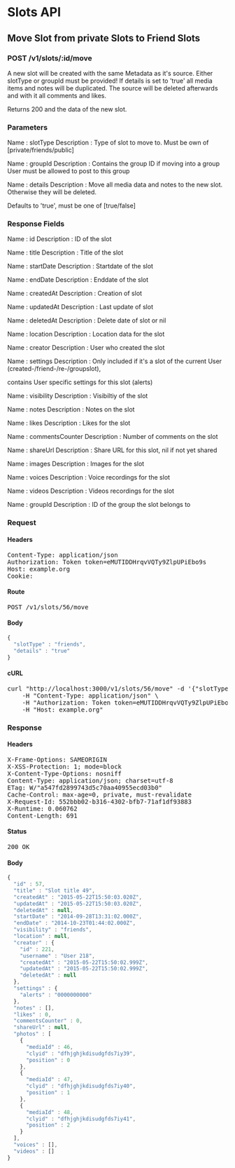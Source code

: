 # Slots API

## Move Slot from private Slots to Friend Slots

### POST /v1/slots/:id/move

A new slot will be created with  the same Metadata as it&#39;s source. Either slotType or groupId must be provided! If details is set to &#39;true&#39; all media items and notes will be duplicated. The source will be deleted afterwards and with it all comments and likes.

Returns 200 and the data of the new slot.

### Parameters

Name : slotType
Description : Type of slot to move to. Must be own of [private/friends/public]

Name : groupId
Description : Contains the group ID if moving into a group User must be allowed to post to this group

Name : details
Description : Move all media data and notes to the new  slot. Otherwise they will be deleted.

Defaults to &#39;true&#39;, must be one of [true/false]


### Response Fields

Name : id
Description : ID of the slot

Name : title
Description : Title of the slot

Name : startDate
Description : Startdate of the slot

Name : endDate
Description : Enddate of the slot

Name : createdAt
Description : Creation of slot

Name : updatedAt
Description : Last update of slot

Name : deletedAt
Description : Delete date of slot or nil

Name : location
Description : Location data for the slot

Name : creator
Description : User who created the slot

Name : settings
Description : Only included if it&#39;s a slot of the current User (created-/friend-/re-/groupslot),

contains User specific settings for this slot (alerts)

Name : visibility
Description : Visibiltiy of the slot

Name : notes
Description : Notes on the slot

Name : likes
Description : Likes for the slot

Name : commentsCounter
Description : Number of comments on the slot

Name : shareUrl
Description : Share URL for this slot, nil if not yet shared

Name : images
Description : Images for the slot

Name : voices
Description : Voice recordings for the slot

Name : videos
Description : Videos recordings for the slot

Name : groupId
Description : ID of the group the slot belongs to

### Request

#### Headers

<pre>Content-Type: application/json
Authorization: Token token=eMUTIDDHrqvVQTy9ZlpUPiEbo9s
Host: example.org
Cookie: </pre>

#### Route

<pre>POST /v1/slots/56/move</pre>

#### Body
```javascript
{
  "slotType" : "friends",
  "details" : "true"
}
```


#### cURL

<pre class="request">curl &quot;http://localhost:3000/v1/slots/56/move&quot; -d &#39;{&quot;slotType&quot;:&quot;friends&quot;,&quot;details&quot;:&quot;true&quot;}&#39; -X POST \
	-H &quot;Content-Type: application/json&quot; \
	-H &quot;Authorization: Token token=eMUTIDDHrqvVQTy9ZlpUPiEbo9s&quot; \
	-H &quot;Host: example.org&quot;</pre>

### Response

#### Headers

<pre>X-Frame-Options: SAMEORIGIN
X-XSS-Protection: 1; mode=block
X-Content-Type-Options: nosniff
Content-Type: application/json; charset=utf-8
ETag: W/&quot;a547fd2899743d5c70aa40955ecd03b0&quot;
Cache-Control: max-age=0, private, must-revalidate
X-Request-Id: 552bbb02-b316-4302-bfb7-71af1df93883
X-Runtime: 0.060762
Content-Length: 691</pre>

#### Status

<pre>200 OK</pre>

#### Body

```javascript
{
  "id" : 57,
  "title" : "Slot title 49",
  "createdAt" : "2015-05-22T15:50:03.020Z",
  "updatedAt" : "2015-05-22T15:50:03.020Z",
  "deletedAt" : null,
  "startDate" : "2014-09-28T13:31:02.000Z",
  "endDate" : "2014-10-23T01:44:02.000Z",
  "visibility" : "friends",
  "location" : null,
  "creator" : {
    "id" : 221,
    "username" : "User 218",
    "createdAt" : "2015-05-22T15:50:02.999Z",
    "updatedAt" : "2015-05-22T15:50:02.999Z",
    "deletedAt" : null
  },
  "settings" : {
    "alerts" : "0000000000"
  },
  "notes" : [],
  "likes" : 0,
  "commentsCounter" : 0,
  "shareUrl" : null,
  "photos" : [
    {
      "mediaId" : 46,
      "clyid" : "dfhjghjkdisudgfds7iy39",
      "position" : 0
    },
    {
      "mediaId" : 47,
      "clyid" : "dfhjghjkdisudgfds7iy40",
      "position" : 1
    },
    {
      "mediaId" : 48,
      "clyid" : "dfhjghjkdisudgfds7iy41",
      "position" : 2
    }
  ],
  "voices" : [],
  "videos" : []
}
```
